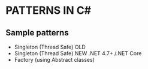 # PATTERNS IN C#


Sample patterns
---

- Singleton (Thread Safe) OLD
- Singleton (Thread Safe) NEW .NET 4.7+ /.NET Core
- Factory (using Abstract classes)


